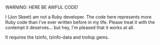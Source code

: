 WARNING: HERE BE AWFUL CODE!

I (Jon Skeet) am not a Ruby developer. The code here represents more
Ruby code than I've ever written before in my life. Please treat it
with the contempt it deserves... but hey, I'm pleased that it works
at all.

It requires the tzinfo, tzinfo-data and trollop gems.

